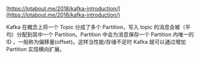 [https://lotabout.me/2018/kafka-introduction/](https://lotabout.me/2018/kafka-introduction/)

Kafka 在概念上将一个 Topic 分成了多个 Partition，写入 topic 的消息会被（平均）分配到其中一个 Partition。Partition 中会为消息保存一个 Partition 内唯一的 ID ，一般称为偏移量\(offset\)。这样当性能/存储不足时 Kafka 就可以通过增加 Partition 实现横向扩展。

